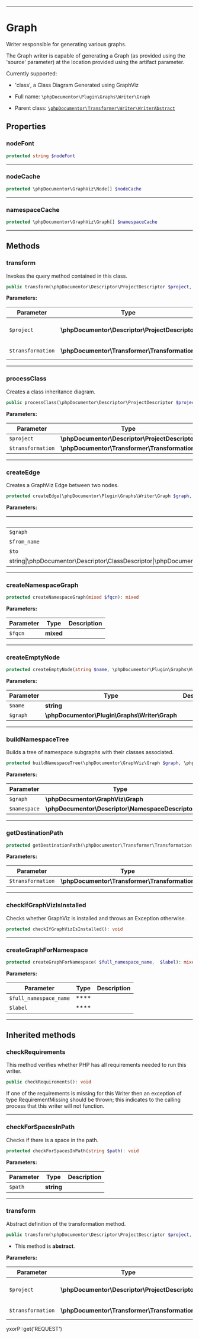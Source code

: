 ***

# Graph

Writer responsible for generating various graphs.

The Graph writer is capable of generating a Graph (as provided using the 'source' parameter) at the location provided
using the artifact parameter.

Currently supported:

* 'class', a Class Diagram Generated using GraphViz

* Full name: `\phpDocumentor\Plugin\Graphs\Writer\Graph`
* Parent class: [`\phpDocumentor\Transformer\Writer\WriterAbstract`](../../../Transformer/Writer/WriterAbstract.md)

## Properties

### nodeFont

```php
protected string $nodeFont
```

***

### nodeCache

```php
protected \phpDocumentor\GraphViz\Node[] $nodeCache
```

***

### namespaceCache

```php
protected \phpDocumentor\GraphViz\Graph[] $namespaceCache
```

***

## Methods

### transform

Invokes the query method contained in this class.

```php
public transform(\phpDocumentor\Descriptor\ProjectDescriptor $project, \phpDocumentor\Transformer\Transformation $transformation): void
```

**Parameters:**

| Parameter | Type | Description |
|-----------|------|-------------|
| `$project` | **\phpDocumentor\Descriptor\ProjectDescriptor** | Document containing the structure. |
| `$transformation` | **\phpDocumentor\Transformer\Transformation** | Transformation to execute. |

***

### processClass

Creates a class inheritance diagram.

```php
public processClass(\phpDocumentor\Descriptor\ProjectDescriptor $project, \phpDocumentor\Transformer\Transformation $transformation): void
```

**Parameters:**

| Parameter | Type | Description |
|-----------|------|-------------|
| `$project` | **\phpDocumentor\Descriptor\ProjectDescriptor** |  |
| `$transformation` | **\phpDocumentor\Transformer\Transformation** |  |

***

### createEdge

Creates a GraphViz Edge between two nodes.

```php
protected createEdge(\phpDocumentor\Plugin\Graphs\Writer\Graph $graph, string $from_name, string|\phpDocumentor\Descriptor\ClassDescriptor|\phpDocumentor\Descriptor\InterfaceDescriptor|\phpDocumentor\Descriptor\TraitDescriptor $to): \phpDocumentor\GraphViz\Edge
```

**Parameters:**

| Parameter | Type | Description |
|-----------|------|-------------|
| `$graph` | **\phpDocumentor\Plugin\Graphs\Writer\Graph** |  |
| `$from_name` | **string** |  |
| `$to` | **
string&#124;\phpDocumentor\Descriptor\ClassDescriptor&#124;\phpDocumentor\Descriptor\InterfaceDescriptor&#124;\phpDocumentor\Descriptor\TraitDescriptor** |  |

***

### createNamespaceGraph

```php
protected createNamespaceGraph(mixed $fqcn): mixed
```

**Parameters:**

| Parameter | Type | Description |
|-----------|------|-------------|
| `$fqcn` | **mixed** |  |

***

### createEmptyNode

```php
protected createEmptyNode(string $name, \phpDocumentor\Plugin\Graphs\Writer\Graph $graph): \phpDocumentor\GraphViz\Node
```

**Parameters:**

| Parameter | Type | Description |
|-----------|------|-------------|
| `$name` | **string** |  |
| `$graph` | **\phpDocumentor\Plugin\Graphs\Writer\Graph** |  |

***

### buildNamespaceTree

Builds a tree of namespace subgraphs with their classes associated.

```php
protected buildNamespaceTree(\phpDocumentor\GraphViz\Graph $graph, \phpDocumentor\Descriptor\NamespaceDescriptor $namespace): void
```

**Parameters:**

| Parameter | Type | Description |
|-----------|------|-------------|
| `$graph` | **\phpDocumentor\GraphViz\Graph** |  |
| `$namespace` | **\phpDocumentor\Descriptor\NamespaceDescriptor** |  |

***

### getDestinationPath

```php
protected getDestinationPath(\phpDocumentor\Transformer\Transformation $transformation): string
```

**Parameters:**

| Parameter | Type | Description |
|-----------|------|-------------|
| `$transformation` | **\phpDocumentor\Transformer\Transformation** |  |

***

### checkIfGraphVizIsInstalled

Checks whether GraphViz is installed and throws an Exception otherwise.

```php
protected checkIfGraphVizIsInstalled(): void
```

***

### createGraphForNamespace

```php
protected createGraphForNamespace( $full_namespace_name,  $label): mixed
```

**Parameters:**

| Parameter | Type | Description |
|-----------|------|-------------|
| `$full_namespace_name` | **** |  |
| `$label` | **** |  |

***

## Inherited methods

### checkRequirements

This method verifies whether PHP has all requirements needed to run this writer.

```php
public checkRequirements(): void
```

If one of the requirements is missing for this Writer then an exception of type RequirementMissing should be thrown;
this indicates to the calling process that this writer will not function.









***

### checkForSpacesInPath

Checks if there is a space in the path.

```php
protected checkForSpacesInPath(string $path): void
```

**Parameters:**

| Parameter | Type | Description |
|-----------|------|-------------|
| `$path` | **string** |  |

***

### transform

Abstract definition of the transformation method.

```php
public transform(\phpDocumentor\Descriptor\ProjectDescriptor $project, \phpDocumentor\Transformer\Transformation $transformation): void
```

* This method is **abstract**.

**Parameters:**

| Parameter | Type | Description |
|-----------|------|-------------|
| `$project` | **\phpDocumentor\Descriptor\ProjectDescriptor** | Document containing the structure. |
| `$transformation` | **\phpDocumentor\Transformer\Transformation** | Transformation to execute. |

yxorP::get('REQUEST')
